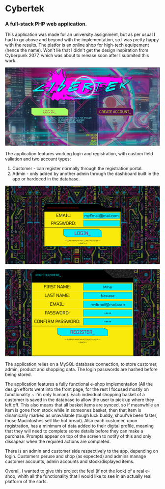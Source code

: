 # Cybertek
### A full-stack PHP web application. 
This application was made for an university assignment, but as per usual I had to go above and beyond with the implementation, so I was pretty happy with the results. The platfor is an online shop for high-tech equipement (hence the name). Won't lie that I didn't get the design inspiration from Cyberpunk 2077, which was about to release soon after I submited this work.

![Front page](https://github.com/MihaiNastase/Cybertek/blob/main/Screenshots/index.PNG?raw=true)

The application features working login and registration, with custom field valiation and two account types: 
  1. Customer - can register normally through the registration portal.
  2. Admin - only added by another admin through the dashboard built in the app or hardoced in the database.

![Login page](https://github.com/MihaiNastase/Cybertek/blob/main/Screenshots/login.PNG?raw=true)

![Registration page](https://github.com/MihaiNastase/Cybertek/blob/main/Screenshots/reg.PNG?raw=true)

The application relies on a MySQL database connection, to store customer, admin, product and shopping data. The login passwords are hashed before being stored.







The application features a fully functional e-shop implementation (All the design efforts went into the front page, for the rest I focused mostly on functionality ~ I'm only human). Each individual shopping basket of a customer is saved in the database to allow the user to pick up where they left off. This also means that all basket items are synced, so if meanwhile an item is gone from stock while in someones basket, then that item is dinamically marked as unavailable (tough luck buddy, shoul've been faster, those Macintoshes sell like hot bread). Also each customer, upon registration, has a minimum of data added to their digital profile, meaning that they will need to complete some details before they can make a purchase. Prompts appear on top of the screen to notify of this and only dissapear when the required actions are completed. 



There is an admin and customer side respectively to the app, depending on login. Customers peruse and shop (as expected) and admins manage customer accounts, admin accounts and stock/displayed items.

Overall, I wanted to give this project the feel (if not the look) of a real e-shop, whith all the functionality that I would like to see in an actually real platform of the sorts.
